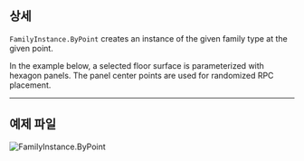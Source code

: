 ## 상세
`FamilyInstance.ByPoint` creates an instance of the given family type at the given point.

In the example below, a selected floor surface is parameterized with hexagon panels. The panel center points are used for randomized RPC placement.
___
## 예제 파일

![FamilyInstance.ByPoint](./Revit.Elements.FamilyInstance.ByPoint_img.jpg)
